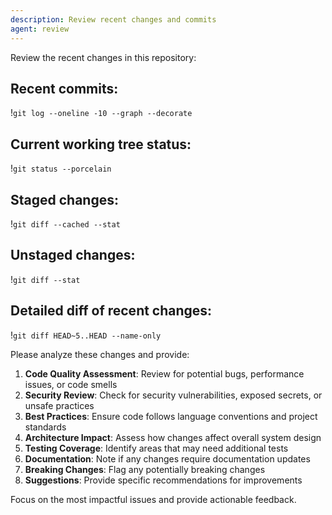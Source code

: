 ```yaml
---
description: Review recent changes and commits
agent: review
---
```


Review the recent changes in this repository:

## Recent commits:
!`git log --oneline -10 --graph --decorate`

## Current working tree status:
!`git status --porcelain`

## Staged changes:
!`git diff --cached --stat`

## Unstaged changes:
!`git diff --stat`

## Detailed diff of recent changes:
!`git diff HEAD~5..HEAD --name-only`

Please analyze these changes and provide:

1. **Code Quality Assessment**: Review for potential bugs, performance issues, or code smells
2. **Security Review**: Check for security vulnerabilities, exposed secrets, or unsafe practices  
3. **Best Practices**: Ensure code follows language conventions and project standards
4. **Architecture Impact**: Assess how changes affect overall system design
5. **Testing Coverage**: Identify areas that may need additional tests
6. **Documentation**: Note if any changes require documentation updates
7. **Breaking Changes**: Flag any potentially breaking changes
8. **Suggestions**: Provide specific recommendations for improvements

Focus on the most impactful issues and provide actionable feedback.